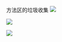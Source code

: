 方法区的垃圾收集
![](https://youpaiyun.zongqilive.cn/image/20200527201355.png)

![](https://youpaiyun.zongqilive.cn/image/20200527201501.png)

![](https://youpaiyun.zongqilive.cn/image/20200527201538.png)

